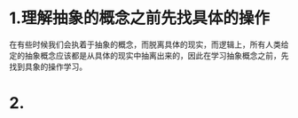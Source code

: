 # 1.理解抽象的概念之前先找具体的操作

在有些时候我们会执着于抽象的概念，而脱离具体的现实，而逻辑上，所有人类给定的抽象概念应该都是从具体的现实中抽离出来的，因此在学习抽象概念之前，先找到具象的操作学习。

# 2.